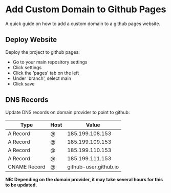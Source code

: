 # Add Custom Domain to Github Pages

A quick guide on how to add a custom domain to a github pages website.


## Deploy Website

Deploy the project to github pages:

- Go to your main repository settings
- Click settings
- Click the 'pages' tab on the left
- Under 'branch', select main
- Click save

## DNS Records

Update DNS records on domain provider to point to github:

| Type         | Host | Value                 |
| --------     | ---  | --------              |
| A Record     | @    | 185.199.108.153       |
| A Record     | @    | 185.199.109.153       |
| A Record     | @    | 185.199.110.153       |
| A Record     | @    | 185.199.111.153       |
| CNAME Record | @    | github-user.github.io |

**NB: Depending on the domain provider, it may take several hours for this to be updated.**